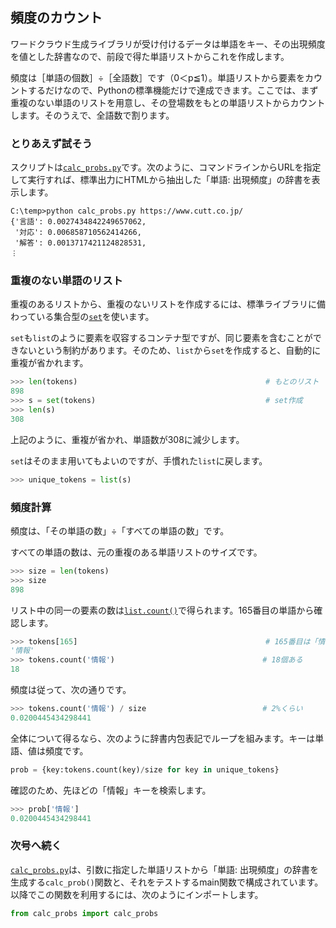 ## 頻度のカウント

ワードクラウド生成ライブラリが受け付けるデータは単語をキー、その出現頻度を値とした辞書なので、前段で得た単語リストからこれを作成します。

頻度は［単語の個数］÷［全語数］です（0＜p≦1）。単語リストから要素をカウントするだけなので、Pythonの標準機能だけで達成できます。ここでは、まず重複のない単語のリストを用意し、その登場数をもとの単語リストからカウントします。そのうえで、全語数で割ります。


### とりあえず試そう

スクリプトは[`calc_probs.py`](./Codes/calc_probs.py "CODE")です。次のように、コマンドラインからURLを指定して実行すれば、標準出力にHTMLから抽出した「単語: 出現頻度」の辞書を表示します。

```
C:\temp>python calc_probs.py https://www.cutt.co.jp/
{'言語': 0.0027434842249657062,
 '対応': 0.006858710562414266,
 '解答': 0.0013717421124828531,
︙
``` 

### 重複のない単語のリスト

重複のあるリストから、重複のないリストを作成するには、標準ライブラリに備わっている集合型の[`set`](https://docs.python.org/ja/3/library/stdtypes.html#set-types-set-frozenset "LINK")を使います。

`set`も`list`のように要素を収容するコンテナ型ですが、同じ要素を含むことができないという制約があります。そのため、`list`から`set`を作成すると、自動的に重複が省かれます。

```Python
>>> len(tokens)                                          # もとのリスト
898
>>> s = set(tokens)                                      # set作成
>>> len(s)
308
```

上記のように、重複が省かれ、単語数が308に減少します。

`set`はそのまま用いてもよいのですが、手慣れた`list`に戻します。

```Python
>>> unique_tokens = list(s)
```

### 頻度計算

頻度は、「その単語の数」÷「すべての単語の数」です。

すべての単語の数は、元の重複のある単語リストのサイズです。

```Python
>>> size = len(tokens)
>>> size
898
```

リスト中の同一の要素の数は[`list.count()`](https://docs.python.org/ja/3/library/stdtypes.html#sequence-types-list-tuple-range "LINK")で得られます。165番目の単語から確認します。

```Python
>>> tokens[165]                                          # 165番目は「情報」
'情報'
>>> tokens.count('情報')                                 # 18個ある
18
```

頻度は従って、次の通りです。

```Python
>>> tokens.count('情報') / size                          # 2%くらい
0.0200445434298441
```

全体について得るなら、次のように辞書内包表記でループを組みます。キーは単語、値は頻度です。

```Python
prob = {key:tokens.count(key)/size for key in unique_tokens}
```

確認のため、先ほどの「情報」キーを検索します。

```Python
>>> prob['情報']
0.0200445434298441
```

### 次号へ続く

[`calc_probs.py`](./Codes/calc_probs.py "CODES")は、引数に指定した単語リストから「単語: 出現頻度」の辞書を生成する`calc_prob()`関数と、それをテストするmain関数で構成されています。以降でこの関数を利用するには、次のようにインポートします。

```Python
from calc_probs import calc_probs
```
